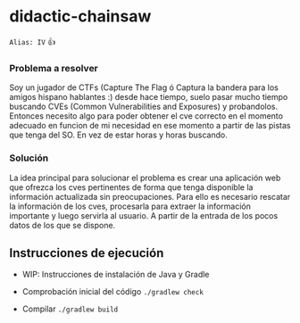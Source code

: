# didactic-chainsaw

`Alias: IV` :+1:

### Problema a resolver

Soy un jugador de CTFs (Capture The Flag ó Captura la bandera para los amigos hispano hablantes :) desde hace tiempo, suelo pasar mucho tiempo buscando CVEs (Common Vulnerabilities and Exposures) y probandolos. Entonces necesito algo para poder obtener el cve correcto en el momento adecuado en funcion de mi necesidad en ese momento a partir de las pistas que tenga del SO. En vez de estar horas y horas buscando.

### Solución

La idea principal para solucionar el problema es crear una aplicación web que ofrezca los cves pertinentes de forma que tenga disponible la información actualizada sin preocupaciones. Para ello es necesario rescatar la información de los cves, procesarla para extraer la información importante y luego servirla al usuario. A partir de la entrada de los pocos datos de los que se dispone.



## Instrucciones de ejecución

- WIP: Instrucciones de instalación de Java y Gradle

- Comprobación inicial del código
`./gradlew check`

- Compilar
`./gradlew build`

